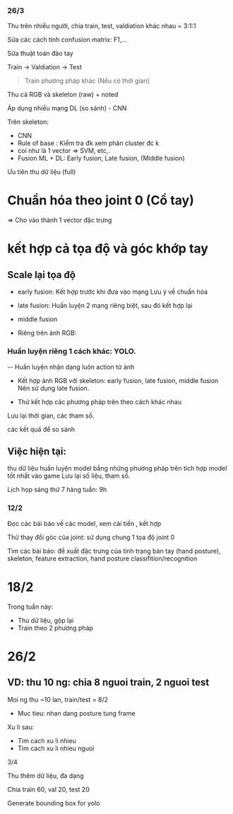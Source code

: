 ### 26/3

Thu trên nhiều người, chia train, test, valdiation khác nhau = 3:1:1

Sửa các cách tính confusion matrix: F1,...

Sửa thuật toán đảo tay

Train -> Valdiation -> Test


> Train phương pháp khác (Nếu có thời gian)











Thu cả RGB và skeleton (raw) + noted

Áp dụng nhiều mạng DL (so sánh) - CNN

Trên skeleton: 

- CNN
- Rule of base : Kiểm tra đk xem phân cluster đc k 
- coi như là 1 vector => SVM, etc,.
- Fusion ML + DL: Early fusion, Late fusion, (Middle fusion)

Ưu tiên thu dữ liệu (full)


# Chuẩn hóa theo joint 0 (Cổ tay)
=> Cho vào thành 1 vector đặc trưng


# kết hợp cả tọa độ và góc khớp tay
## Scale lại tọa độ

- early fusion:
Kết hợp trước khi đưa vào mạng
Lưu ý về chuẩn hóa
- late fusion:
Huấn luyện 2 mạng riêng biệt,
 sau đó kết hợp lại
- middle fusion


- Riêng trên ảnh RGB:
### Huấn luyện riêng 1 cách khác: YOLO.


-- Huấn luyện nhận dạng luôn action từ ảnh


- Kết hợp ảnh RGB với skeleton: 
early fusion, late fusion, middle fusion
Nên sử dụng late fusion.

- Thử kết hợp các phương pháp trên theo cách khác nhau

Lưu lại thời gian, các tham số. 

các kết quả để so sánh


## Việc hiện tại:
thu dữ liệu
huấn luyện model bằng những phương pháp trên
tích hợp model tốt nhất vào game
Lưu lại số liệu, tham số.

Lịch họp sáng thứ 7 hàng tuần: 9h


### 12/2
Đọc các bài báo về các model, xem cải tiến , kết hợp

Thử thay đổi góc của joint: sử dụng chung 1 tọa độ joint 0

Tìm các bài báo: đề xuất đặc trưng của tình trạng bàn tay (hand posture), skeleton, feature extraction, hand posture classifition/recognition





# 18/2



Trong tuần này:

- Thu dữ liệu, gộp lại
- Train theo 2 phương pháp



# 26/2
## VD: thu 10 ng: chia 8 nguoi train, 2 nguoi test
Moi ng thu ~10 lan, train/test =  8/2

- Muc tieu: nhan dang posture tung frame



Xu li sau:
- Tim cach xu li nhieu
- Tim cach xu li nhieu nguoi

3/4



Thu thêm dữ liệu, đa dạng

Chia train 60, val 20, test 20

Generate bounding box for yolo











